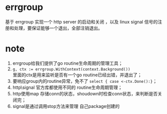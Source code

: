 # errgroup

基于 errgroup 实现一个 http server 的启动和关闭 ，以及 linux signal 信号的注册和处理，要保证能够一个退出，全部注销退出。

# note

1. errgroup给我们提供了go routine生命周期的管理工具；
2. `g, ctx := errgroup.WithContext(context.Background())`  
里面的ctx是用来监听是否有一个go routine已经出错，并退出了；
3. 要响应group内的routine异常，免不了 `select { case <-ctx.Done():}`；
4. http\signal 官方库都使用不同的 routine生命周期管理；
5. http使用map 存储conn的状态，shoudown时检查conn状态，来判断是否关闭完；
6. signal是通过调用stop方法来管理 自己package创建的
